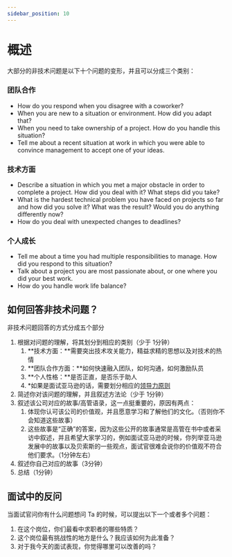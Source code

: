 ```yaml
---
sidebar_position: 10
---
```


# 概述

大部分的非技术问题是以下十个问题的变形，并且可以分成三个类别：

### 团队合作

- How do you respond when you disagree with a coworker?
- When you are new to a situation or environment. How did you adapt that?
- When you need to take ownership of a project. How do you handle this situation?
- Tell me about a recent situation at work in which you were able to convince management to accept one of your ideas.

### 技术方面

- Describe a situation in which you met a major obstacle in order to complete a project. How did you deal with it? What steps did you take?
- What is the hardest technical problem you have faced on projects so far and how did you solve it? What was the result? Would you do anything differently now?
- How do you deal with unexpected changes to deadlines?

### 个人成长

- Tell me about a time you had multiple responsibilities to manage. How did you respond to this situation?
- Talk about a project you are most passionate about, or one where you did your best work.
- How do you handle work life balance?

## 如何回答非技术问题？
非技术问题回答的方式分成五个部分

1. 根据对问题的理解，将其划分到相应的类别（少于 1分钟）
    1. **技术方面：**需要突出技术攻关能力，精益求精的思想以及对技术的热情
    2. **团队合作方面：**如何快速融入团队，如何沟通，如何激励队员
    3. **个人性格：**是否正直，是否乐于助人
    4. *如果是面试亚马逊的话，需要划分相应的[领导力原则](https://www.amazon.jobs/zh/principles)
2. 简述你对该问题的理解，并且叙述方法论（少于 1分钟）
3. 叙述该公司对应的故事/高管语录，这一点挺重要的，原因有两点：
    1. 体现你认可该公司的价值观，并且愿意学习和了解他们的文化。（否则你不会知道这些故事）
    2. 这些故事是“正确”的答案，因为这些公开的故事通常是高管在书中或者采访中叙述，并且希望大家学习的，例如面试亚马逊的时候，你列举亚马逊发展中的故事以及贝索斯的一些观点，面试官很难会说你的价值观不符合他们要求。（1分钟左右）
4. 叙述你自己对应的故事（3分钟）
5. 总结（1分钟）

## 面试中的反问
当面试官问你有什么问题想问 Ta 的时候，可以提出以下一个或者多个问题：

1. 在这个岗位，你们最看中求职者的哪些特质？
2. 这个岗位最有挑战性的地方是什么？我应该如何为此准备？
3. 对于我今天的面试表现，你觉得哪里可以改善的吗？
